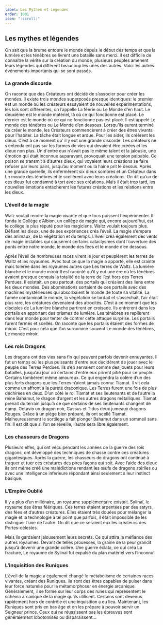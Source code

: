 ```yaml
---
label: Les Mythes et Légendes
order: 1001
icon: ":scroll:"
---
```


## Les mythes et légendes
On sait que la brume entoure le monde depuis le début des temps et que la lumière et les ténèbres se livrent une bataille sans merci. Il est difficile de connaître la vérité sur la création du monde, plusieurs peuples amènent leurs légendes qui diffèrent beaucoup les unes des autres. Voici les autres événements importants qui se sont passés. 

### La grande discorde
On raconte que des Créateurs ont décidé de s’associer pour créer les mondes. Il existe trois mondes superposés presque identiques: le premier est un monde où les créateurs essayaient de nouvelles expérimentations, les lois sont différentes, on l’appelle La féerie ou Le Monde d'en haut. Le deuxième est le monde matériel, là où ce qui fonctionne est placé. Le dernier est le monde où ce qui ne fonctionne pas est placé. Il est appelé Le monde des ténèbres ou Le Monde d’en dessous. Lorsqu’ils eurent terminé de créer le monde, les Créateurs commencèrent à créer des êtres vivants pour l’habiter. La tâche était longue et ardue. Pour les aider, ils créèrent les dieux. C’est à ce moment qu' il y eut une grande discorde. Les créateurs ne s’entendaient pas sur les formes de vies qui devaient être créées et les dieux non plus. Un d'entre eux n'avait pas le même talent et la jalousie, une émotion qui était inconnue auparavant, provoquait une tension palpable. Ce poison se transmit à d’autres dieux, qui voyaient leurs créations se faire refuser par leurs pairs, jusqu’au moment où la haine prit le dessus. Après une grande querelle, ils enfermèrent six dieux sombres et un Créateur dans Le monde des ténèbres et le scellèrent avec leurs créations. On dit qu’un de ces dieux fut condamné à tort avec ses créations. Mais il était trop tard, les nouvelles émotions entachèrent les futures créations et les relations entre les dieux.

### L’éveil de la magie

Walz voulait rendre la magie vivante et que tous puissent l'expérimenter. Il fonda le Collège d’Albion, un collège de magie qui, encore aujourd’hui, est le collège le plus réputé pour les magiciens. Waltz voulait toujours plus. Défiant les dieux, une de ses expériences créa l’éveil. La magie s’empara des animaux, de la végétation et du temps. L’éveil créa également des vents de magie instables qui causèrent certains cataclysmes dont l’ouverture des ponts entre notre monde, le monde des fées et le monde d’en dessous. 

Après l’éveil de nombreuses races virent le jour et peuplèrent les terres de Waltz et les royaumes. Avec tout ce que la magie a apporté, elle est crainte mais tolérée dans les royaumes autres que Les terres de Waltz.
La lumière blanche et le monde miroir 
Il est raconté qu’il y eut une ère où les ténèbres avaient presque conquis la totalité de la terre de l’est hors des Terres Perdues. Il existait, un peu partout, des portails qui créaient des liens entre les deux mondes. Des abominations sortaient de ces portails avec des machines mystérieuses qui absorbaient le monde de toute sa vitalité. La fumée contaminait le monde, la végétation se tordait et s’asséchait, l’air était plus rare, les créatures devenaient des atrocités. C’est à ce moment que les disciples de La lumière blanche partirent en croisade. Ils entrèrent dans les portails en apportant des prismes de lumière. Les  ténèbres se replièrent dans leur monde pour tenter de contrer cette attaque surprise. Les portails furent fermés et scellés. On raconte que les portails étaient des formes de miroir. C’est pour cela que l’on surnomme souvent Le monde des ténèbres, Le monde miroir.

### Les rois Dragons 
Les dragons ont des vies sans fin qui peuvent parfois devenir ennuyantes. Il fut un temps où les plus puissants d’entre eux décidèrent de jouer avec le peuple des Terres Perdues. Ils s’en servaient comme des jouets pour leurs batailles, jusqu’au jour où certains d’entre eux prirent pitié pour ce peuple. Certains tombèrent même amoureux. Ce qui engendra la colère d’un des plus forts dragons que les Terres n’aient jamais connu: Tiamat. Il vit cela comme un affront à la pureté draconique. Les Terres furent une fois de plus déchirées en deux. D’un côté le roi Tiamat et ses lieutenants et de l’autre la reine Bahamut, le dragon d’argent et les autres dragons métalliques. 
Tiamat prenait du terrain jusqu’à ce que certains de ses lieutenants changent de camp. Octavio un dragon noir, Gassus et Tidus deux jumeaux dragons Rouges. Grâce à un piège bien préparé, ils ont scellé Tiamat. Malheureusement le sortilège a fait plonger Bahamut dans un sommeil sans fin. Il est dit que si l’un se réveille, l’autre sera libre également.

### Les chasseurs de Dragons 
Plusieurs elfes, qui ont vécu pendant les années de la guerre des rois dragons, ont développé des techniques de chasse contre ces créatures gigantesques. Après la guerre, les chasseurs de dragons ont continué à traquer et tuer ces créatures des pires façons qui soit. Avec l’aide des dieux ils ont même créé une malédictions rendant les œufs de dragons stériles ou avec une intelligence inférieure répondant ainsi seulement à leur instinct basique.

### L’Empire Oublié 
Il y a plus d’un millénaire, un royaume supplémentaire existait. Sylinaï, le royaume des êtres féériques. Ces terres étaient arpentées par des satyrs, des fées et d’autres créatures. Elles étaient très douées pour mélanger la magie et la technologie à tel point que parfois, il était impossible de les distinguer l’une de l’autre. On dit que ce seraient eux les créateurs des Portes-célestes.

Mais ils gardaient jalousement leurs secrets. Ce qui attira la méfiance des autres royaumes. Devant de telles prouesses, la graine de la peur grandit jusqu’à devenir une grande colère. Une guerre éclata, ce qui créa La fracture, Le royaume de Sylinaï fut expulsé du plan matériel vers l’inconnu!

### L’inquisition des Runiques
L’éveil de la magie a également changé le métabolisme de certaines races vivantes, créant des Runiques. Ils sont des êtres capables de puiser dans leur force naturelle pour la métamorphoser en énergie arcanique. Généralement, il se forme sur leur corps des runes qui représentent le schéma arcanique de la magie qu’ils utilisent. Certains sont devenus rapidement hors de contrôle et une inquisition a eu lieu. Maintenant, les Runiques sont pris en bas âge et on les prépare à pouvoir servir un Seigneur prince. Ceux qui ne réussissent pas les épreuves sont généralement lobotomisés ou disparaissent…
